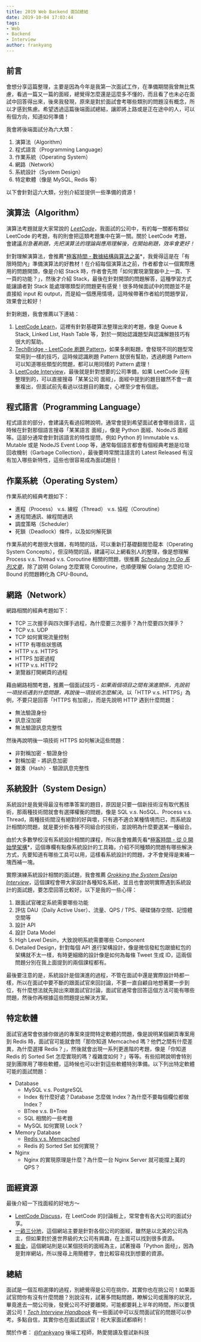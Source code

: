 ```yaml
---
title: 2019 Web Backend 面試總結
date: 2019-10-04 17:03:44
tags:
- Web
- Backend
- Interview
author: frankyang
---
```


## 前言

會想分享這篇整理，主要是因為今年是我第一次面試工作，在準備期間我曾無比焦慮，看過一篇又一篇的面經，總覺得怎麼還是這麼多不懂的，而且看了也未必在面試中回答得出來，後來我發現，原來是對於面試會考哪些類別的問題沒有概念，所以才感到焦慮。希望透過這篇後端面試總結，讓即將上路或是正在途中的人，可以有個方向，知道如何準備！

我會將後端面試分為六大類：

1. 演算法（Algorithm）
2. 程式語言（Programming Language）
3. 作業系統（Operating System）
4. 網路（Network）
5. 系統設計（System Design）
6. 特定軟體（像是 MySQL, Redis 等）

以下會針對這六大類，分別介紹並提供一些準備的資源！

## 演算法（Algorithm）

演算法考題就是大家常說的 *[LeetCode](https://leetcode.com)*，我面試的公司中，有的每一關都有類似 LeetCode 的考題，有的則會把這類考題集中在第一關。關於 LeetCode 考題，會建議*別急著刷題，先把演算法的理論與應用理解後，在開始刷題，效率會更好！*

針對理解演算法，會推薦*[極客時間 - 數據結構與算法之美](https://time.geekbang.org/column/intro/126)*，我覺得這是在「有限時間內」準備演算法的好教材！在介紹每個演算法之前，作者都會以一個實際應用的問題開頭，像是介紹 Stack 時，作者會先問「如何實現瀏覽器中上一頁、下一頁的功能？」，然後才介紹 Stack，最後在針對開頭的問題解答，這種學習方式能讓讀者對 Stack 能處理哪類型的問題更有感覺！很多時候面試中的問題並不是直接給 input 和 output，而是給一個應用情境，這時候帶著作者給的問題學習，效果會比較好！

針對刷題，我會推薦以下連結：

1. [LeetCode Learn](https://leetcode.com/explore/learn/)，這裡有針對基礎算法整理出來的考題，像是 Queue & Stack, Linked List, Hash Table 等，對於一開始認識題型與認識解題技巧有很大的幫助。
2. [TechBridge - LeetCode 刷題 Pattern](https://blog.techbridge.cc/tags/Leetcode/)，如果多刷點題，會發現不同的題型常常用到一樣的技巧，這時候認識刷題 Pattern 就很有幫助，透過刷題 Pattern 可以知道哪些類型的問題，都可以用同樣的 Pattern 處理！
3. [LeetCode Interview](https://leetcode.com/explore/interview/)，最後就是針對想要的公司準備，如果 LeetCode 沒有整理到的，可以直接搜尋「某某公司 面經」，面經中提到的題目雖然不會一直重複出，但面試前先看過以往題目的難度，心裡至少會有個底。

## 程式語言（Programming Language）

程式語言的部分，會建議先看過招聘說明，通常會提到希望面試者會哪些語言，這時候在針對那個語言搜尋「某某語言 面經」，像是 Python 面經、NodeJS 面經等。這部分通常會針對該語言的特性提問，例如 Python 的 Immutable v.s. Mutable 或是 NodeJS Event Loop 等，通常每個語言都會有個經典考題是垃圾回收機制（Garbage Collection），最後要時常關注語言的 Latest Released 有沒有加入哪些新特性，這些也很容易成為面試題目！

## 作業系統（Operating System）

作業系統的經典考題如下：

- 進程（Process） v.s. 線程（Thread） v.s. 協程（Coroutine）
- 進程間通訊、線程間通訊
- 調度策略（Scheduler）
- 死鎖（Deadlock）條件，以及如何解死鎖

作業系統的考題很大很雜，有時間的話，可以重新打基礎翻閱恐龍本（Operating System Concepts），但沒時間的話，建議可以上網看別人的整理，像是想理解 Process v.s. Thread v.s. Coroutine 相關的問題，很推薦 *[Scheduling In Go 系列文章](https://www.ardanlabs.com/blog/2018/08/scheduling-in-go-part1.html)*，除了說明 Golang 怎麼實現 Coroutine，也順便理解 Golang 怎麼把 IO-Bound 的問題轉化為 CPU-Bound。

## 網路（Network）

網路相關的經典考題如下：

- TCP 三次握手與四次揮手過程，為什麼要三次握手？為什麼要四次揮手？
- TCP v.s. UDP
- TCP 如何實現流量控制
- HTTP 有哪些狀態碼
- HTTP v.s. HTTPS
- HTTPS 加密過程
- HTTP v.s. HTTP2
- 瀏覽器打開網頁的過程

藉由網路相關考題，推薦一個面試技巧 - *如果兩個項目之間有演進關係，先說前一項技術遇到什麼問題，再說後一項技術怎麼解決*。以「HTTP v.s. HTTPS」為例，不要只是回答「HTTPS 有加密」，而是先說明 HTTP 遇到什麼問題：

- 無法驗證身份
- 訊息沒加密
- 無法驗證訊息完整性

然後再說明後一項技術 HTTPS 如何解決這些問題：

- 非對稱加密 - 驗證身份
- 對稱加密 - 將訊息加密
- 雜湊（Hash）- 驗證訊息完整性

## 系統設計（System Design）

系統設計是我覺得最沒有標準答案的題目，原因是只要一個新技術沒有取代舊技術，那兩種技術間就會有選擇權衡的問題，像是 SQL v.s. NoSQL、Process v.s. Thread，兩種技術間沒有絕對的好與壞，只有適不適合某種情境而已，而系統設計相關的問題，就是要分析各種不同組合的技術，並說明為什麼要選某一種組合。

由於大多數學校沒有系統設計相關的課程，所以我會推薦先看*[極客時間 - 從 0 開始學架構](https://time.geekbang.org/column/intro/81)*，這個專欄有點像系統設計的工具箱，介紹不同種類的問題有哪些解決方式，先要知道有哪些工具可以用，這樣看系統設計的問題，才不會覺得是東補一塊西補一塊。

實際演練系統設計相關的面試題，我會推薦 *[Grokking the System Design Interview](https://www.educative.io/courses/grokking-the-system-design-interview)*，這個課程會帶大家設計各種知名系統，並且也會說明實際遇到系統設計的面試題，要怎麼回答比較好。以下是我的一些心得：

1. 跟面試官確定系統需要哪些功能
2. 評估 DAU（Daily Active User）、流量、QPS / TPS、硬碟儲存空間、記憶體空間等
3. 設計 API
4. 設計 Data Model
5. High Level Desin，大致說明系統需要哪些 Component
6. Detailed Design，針對每個 API 進行架構設計，像是微信發紅包跟搶紅包的架構就不太一樣，有時更細緻的設計像是如何為每條 Tweet 生成 ID，這兩個問題分別在我上面提到的兩個課程都有。

最後要注意的是，系統設計是個演進的過程，不管在面試中還是實際設計時都一樣，所以在面試中要不斷的跟面試官來回討論，不要一直自顧自地想著要一步到位，有什麼想法就先拋出來跟面試官討論，面試官通常會回答這個方法可能有哪些問題，然後你再根據這些問題提出解決方案。

## 特定軟體

面試官通常會依據你做過的專案來提問特定軟體的問題，像是說明某個網頁專案用到 Redis 時，面試官可能就會問「那你知道 Memcached 嗎？他們之間有什麼差異，為什麼選擇 Redis？」，然後就會出現一系列更進階的考題，像是「你知道 Redis 的 Sorted Set 怎麼實現的嗎？複雜度如何？」等等。有些招聘說明會特別提到團隊用了哪些軟體，這時候也可以針對這些軟體特別準備。以下列出特定軟體可能的面試問題：

- Database
    - MySQL v.s. PostgreSQL
    - Index 有什麼好處？Database 怎麼做 Index？為什麼不要每個欄位都做 Index？
    - BTree v.s. B+Tree
    - SQL 相關的一些考題
    - MySQL 如何實現 Lock？
- Memory Database
    - [Redis v.s. Memcached](https://aws.amazon.com/elasticache/redis-vs-memcached/)
    - Redis 的 Sorted Set 如何實現？
- Nginx
    - Nginx 的實現原理是什麼？為什麼一台 Nginx Server 就可能撐上萬的 QPS？

## 面經資源

最後介紹一下找面經的好地方～

- [LeetCode Discuss](https://leetcode.com/discuss/interview-question)，在 LeetCode 的討論板上，常常會有各大公司的面試分享。
- [一畝三分地](https://www.1point3acres.com/bbs/forum-145-1.html)，這個網站主要是針對各個公司的面經，雖然是以北美的公司為主，但如果對於進世界級的大公司有興趣，在上面可以找到很多資源。
- [掘金](https://juejin.im)，這個網站則是以某個技術的面經為主，試著搜尋「Python 面经」，因為是對岸網站，所以搜尋上用簡體字，會比較容易找到想要的資源。

## 總結

面試是一個互相選擇的過程，別總覺得是公司在挑你，其實你也在挑公司！如果面試官問你有沒有什麼問題？別說沒有，試著多問點問題，瞭解公司或團隊的狀況，畢竟進去一間公司後，發覺公司不好要離開，可能都要耗上半年的時間，所以要慎選公司！*[Tech Interview Handbook](https://yangshun.github.io/tech-interview-handbook/questions-to-ask)* 有一些面試中可以反問面試官的問題可以參考。多點自信，其實你也在面試面試官！祝大家面試都順利！

關於作者：
[@frankyang](https://www.linkedin.com/in/poan-yang/) 後端工程師，熱愛閱讀及嘗試新科技
